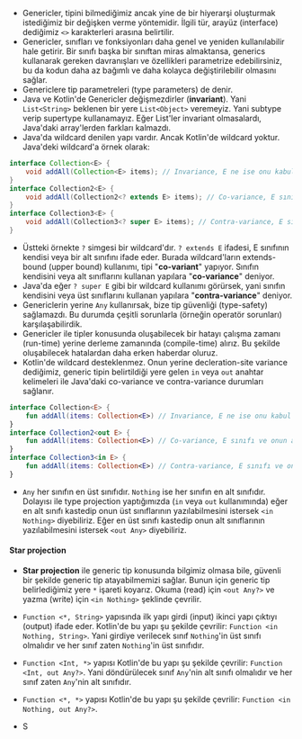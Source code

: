 * Genericler, tipini bilmediğimiz ancak yine de bir hiyerarşi oluşturmak istediğimiz bir değişken verme yöntemidir. İlgili tür, arayüz (interface) dediğimiz `<>` karakterleri arasına belirtilir.
* Genericler, sınıfları ve fonksiyonları daha genel ve yeniden kullanılabilir hale getirir. Bir sınıfı başka bir sınıftan miras almaktansa, generics kullanarak gereken davranışları ve özellikleri parametrize edebilirsiniz, bu da kodun daha az bağımlı ve daha kolayca değiştirilebilir olmasını sağlar.
* Genericlere tip parametreleri (type parameters) de denir.
* Java ve Kotlin'de Genericler değişmezdirler (**invariant**). Yani `List<String>` beklenen bir yere `List<Object>` veremeyiz. Yani subtype verip supertype kullanamayız. Eğer List'ler invariant olmasalardı, Java'daki array'lerden farkları kalmazdı.
* Java'da wildcard denilen yapı vardır. Ancak Kotlin'de wildcard yoktur. Java'deki wildcard'a örnek olarak:
```java
interface Collection<E> {
	void addAll(Collection<E> items); // Invariance, E ne ise onu kabul eder. Ne üst ne de alt sınıfını kabul etmeyecektir.
}
interface Collection2<E> {
	void addAll(Collection2<? extends E> items); // Co-variance, E sınıfı ve onun alt sınıflarını kabul eder.
}
interface Collection3<E> {
	void addAll(Collection3<? super E> items); // Contra-variance, E sınıfı ve onun üst sınıflarını kabul eder.
}
```
* Üstteki örnekte `?` simgesi bir wildcard'dır. `? extends E` ifadesi, E sınıfının kendisi veya bir alt sınıfını ifade eder. Burada wildcard'ların extends-bound (upper bound) kullanımı, tipi "**co-variant**" yapıyor. Sınıfın kendisini veya alt sınıflarını kullanan yapılara "**co-variance**" deniyor.
* Java'da eğer `? super E` gibi bir wildcard kullanımı görürsek, yani sınıfın kendisini veya üst sınıflarını kullanan yapılara "**contra-variance**" deniyor.
* Genericlerin yerine `Any` kullanırsak, bize tip güvenliği (type-safety) sağlamazdı. Bu durumda çeşitli sorunlarla (örneğin operatör sorunları) karşılaşabilirdik.
* Genericler ile tipler konusunda oluşabilecek bir hatayı çalışma zamanı (run-time) yerine derleme zamanında (compile-time) alırız. Bu şekilde oluşabilecek hatalardan daha erken haberdar oluruz.
* Kotlin'de wildcard desteklenmez. Onun yerine decleration-site variance dediğimiz, generic tipin belirtildiği yere gelen `in` veya `out` anahtar kelimeleri ile Java'daki co-variance ve contra-variance durumları sağlanır.
```kotlin
interface Collection<E> {
	fun addAll(items: Collection<E>) // Invariance, E ne ise onu kabul eder. Ne üst ne de alt sınıfını kabul etmeyecektir.
}
interface Collection2<out E> {
	fun addAll(items: Collection<E>) // Co-variance, E sınıfı ve onun alt sınıflarını kabul eder.
}
interface Collection3<in E> {
	fun addAll(items: Collection<E>) // Contra-variance, E sınıfı ve onun üst sınıflarını kabul eder.
}
```
* `Any` her sınıfın en üst sınıfıdır. `Nothing` ise her sınıfın en alt sınıfıdır. Dolayısı ile type projection yaptığımızda (`in` veya `out` kullanımında) eğer en alt sınıfı kastedip onun üst sınıflarının yazılabilmesini istersek `<in Nothing>` diyebiliriz. Eğer en üst sınıfı kastedip onun alt sınıflarının yazılabilmesini istersek  `<out Any>` diyebiliriz.
#### Star projection
* **Star projection** ile generic tip konusunda bilgimiz olmasa bile, güvenli bir şekilde generic tip atayabilmemizi sağlar. Bunun için generic tip belirlediğimiz yere `*` işareti koyarız. Okuma (read) için `<out Any?>` ve yazma (write) için `<in Nothing>` şeklinde çevrilir.
* `Function <*, String>` yapısında ilk yapı girdi (input) ikinci yapı çıktıyı (output) ifade eder. Kotlin'de bu yapı şu şekilde çevrilir: `Function <in Nothing, String>`. Yani girdiye verilecek sınıf `Nothing`'in üst sınıfı olmalıdır ve her sınıf zaten `Nothing`'in üst sınıfıdır.
* `Function <Int, *>` yapısı Kotlin'de bu yapı şu şekilde çevrilir: `Function <Int, out Any?>`. Yani döndürülecek sınıf `Any`'nin alt sınıfı olmalıdır ve her sınıf zaten `Any`'nin alt sınıfıdır.
* `Function <*, *>` yapısı Kotlin'de bu yapı şu şekilde çevrilir: `Function <in Nothing, out Any?>`. 

* S